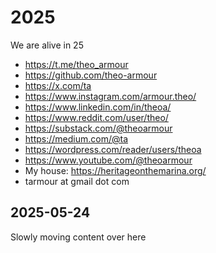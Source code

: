 # 2025

We are alive in 25

* https://t.me/theo_armour
* https://github.com/theo-armour
* https://x.com/ta
* https://www.instagram.com/armour.theo/
* https://www.linkedin.com/in/theoa/
* https://www.reddit.com/user/theo/
* https://substack.com/@theoarmour
* https://medium.com/@ta
* https://wordpress.com/reader/users/theoa
* https://www.youtube.com/@theoarmour
* My house: https://heritageonthemarina.org/
* tarmour at gmail dot com

## 2025-05-24

Slowly moving content over here